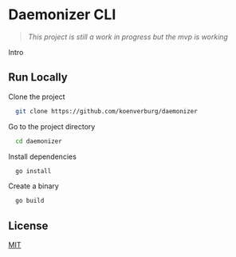 # Daemonizer CLI
> _This project is still a work in progress but the mvp is working_

Intro

## Run Locally

Clone the project

```bash
  git clone https://github.com/koenverburg/daemonizer
```

Go to the project directory

```bash
  cd daemonizer
```

Install dependencies

```bash
  go install
```

Create a binary

```bash
  go build
```

<!--
## Usage/Examples

Create a `.daemonizer.yaml` file in your project root. Looking at the example below we could run this by calling `daemonizer setup`. This will then run through the commands that listed for the setup section.

```yaml
setup: # This is the name of your command
  - rm -rf node_modules
  - yarn install

``` -->


## License

[MIT](https://choosealicense.com/licenses/mit/)
